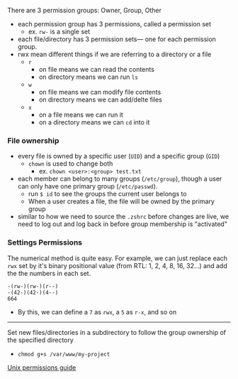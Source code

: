 
There are 3 permission groups: Owner, Group, Other
- each permission group has 3 permissions, called a permission set
	- ex. `rw-` is a single set
- each file/directory has 3 permission sets— one for each permission group.
- rwx mean different things if we are referring to a directory or a file
	- `r` 
		- on file means we can read the contents 
		- on directory means we can run `ls`
	- `w` 
		- on file means we can modify file contents
		- on directory means we can add/delte files 
	- `x`
		- on a file means we can run it
		- on a directory means we can `cd` into it 


### File ownership
- every file is owned by a specific user (`UID`) and a specific group (`GID`)
	- `chown` is used to change both
		- ex. `chown <user>:<group> test.txt`
- each member can belong to many groups (`/etc/group`), though a user can only have one primary group (`/etc/passwd`).
	- run `$ id` to see the groups the current user belongs to
	- When a user creates a file, the file will be owned by the primary group
- similar to how we need to source the `.zshrc` before changes are live, we need to log out and log back in before group membership is "activated"

### Settings Permissions
The numerical method is quite easy. For example, we can just replace each `rwx` set by it's binary positional value (from RTL: 1, 2, 4, 8, 16, 32...) and add the the numbers in each set.
```
-(rw-)(rw-)(r--)
-(42-)(42-)(4--)
664
```
- By this, we can define a `7` as `rwx`, a `5` as `r-x`, and so on

* * *

Set new files/directories in a subdirectory to follow the group ownership of the specified directory
- `chmod g+s /var/www/my-project`

[Unix permissions guide](https://support.plex.tv/articles/200288596-linux-permissions-guide/)

